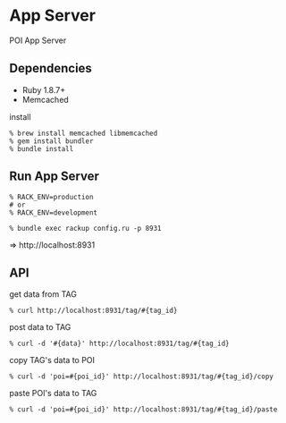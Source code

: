 App Server
==========
POI App Server


Dependencies
------------

- Ruby 1.8.7+
- Memcached

install

    % brew install memcached libmemcached
    % gem install bundler
    % bundle install


Run App Server
--------------

    % RACK_ENV=production
    # or
    % RACK_ENV=development

    % bundle exec rackup config.ru -p 8931

=> http://localhost:8931


API
---

get data from TAG

    % curl http://localhost:8931/tag/#{tag_id}


post data to TAG

    % curl -d '#{data}' http://localhost:8931/tag/#{tag_id}


copy TAG's data to POI

    % curl -d 'poi=#{poi_id}' http://localhost:8931/tag/#{tag_id}/copy


paste POI's data to TAG

    % curl -d 'poi=#{poi_id}' http://localhost:8931/tag/#{tag_id}/paste


